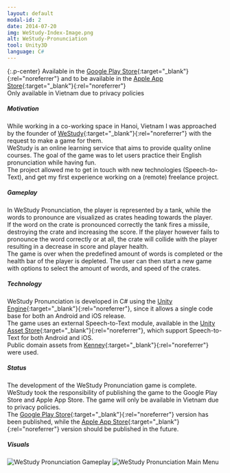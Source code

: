```yaml
---
layout: default
modal-id: 2
date: 2014-07-20
img: WeStudy-Index-Image.png
alt: WeStudy-Pronunciation
tool: Unity3D
language: C#
---
```


{:.p-center}
Available in the [Google Play Store][google-play-store]{:target="_blank"}{:rel="noreferrer"} and to be available in the [Apple App Store][apple-app-store]{:target="_blank"}{:rel="noreferrer"}  
Only available in Vietnam due to privacy policies

##### Motivation

While working in a co-working space in Hanoi, Vietnam I was approached by the founder of [WeStudy][westudy]{:target="_blank"}{:rel="noreferrer"} with the request to make a game for them.  
WeStudy is an online learning service that aims to provide quality online courses. The goal of the game was to let users practice their English pronunciation while having fun.  
The project allowed me to get in touch with new technologies (Speech-to-Text), and get my first experience working on a (remote) freelance project.

##### Gameplay

In WeStudy Pronunciation, the player is represented by a tank, while the words to pronounce are visualized as crates heading towards the player.  
If the word on the crate is pronounced correctly the tank fires a missile, destroying the crate and increasing the score. If the player however fails to pronounce the word correctly or at all, the crate will collide with the player resulting in a decrease in score and player health.  
The game is over when the predefined amount of words is completed or the health bar of the player is depleted. The user can then start a new game with options to select the amount of words, and speed of the crates.

##### Technology

WeStudy Pronunciation is developed in C# using the [Unity Engine][unity-3d]{:target="_blank"}{:rel="noreferrer"}, since it allows a single code base for both an Android and iOS release.   
The game uses an external Speech-to-Text module, available in the [Unity Asset Store][speech-to-text]{:target="_blank"}{:rel="noreferrer"}, which support Speech-to-Text for both Android and iOS.  
Public domain assets from [Kenney][kenney]{:target="_blank"}{:rel="noreferrer"} were used.

##### Status

The development of the WeStudy Pronunciation game is complete. WeStudy took the responsibility of publishing the game to the Google Play Store and Apple App Store. The game will only be available in Vietnam due to privacy policies.   
The [Google Play Store][google-play-store]{:target="_blank"}{:rel="noreferrer"} version has been published, while the [Apple App Store][apple-app-store]{:target="_blank"}{:rel="noreferrer"} version should be published in the future.

##### Visuals

<img src="{{ site.baseurl }}/assets/images//westudy_pronunciation/Ingame.png" class="img-responsive img-centered" alt="WeStudy Pronunciation Gameplay">
<img src="{{ site.baseurl }}/assets/images/westudy_pronunciation/MainMenu.png" class="img-responsive img-centered" alt="WeStudy Pronunciation Main Menu">

[google-play-store]: https://play.google.com/store/apps/details?id=com.GracesGames.WeStudy
[apple-app-store]: https://www.apple.com/lae/ios/app-store/
[westudy]: https://westudy.vn/
[unity-3d]: https://unity3d.com/unity
[speech-to-text]: https://assetstore.unity.com/packages/tools/audio/mobile-speech-recognizer-73036
[kenney]: https://kenney.nl/